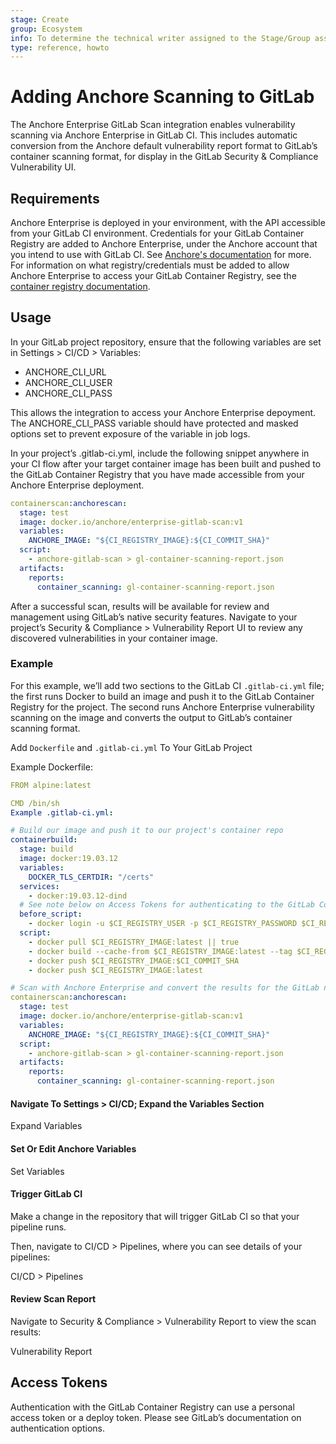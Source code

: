 ```yaml
---
stage: Create
group: Ecosystem
info: To determine the technical writer assigned to the Stage/Group associated with this page, see https://about.gitlab.com/handbook/engineering/ux/technical-writing/#designated-technical-writers
type: reference, howto
---
```


# Adding Anchore Scanning to GitLab

The Anchore Enterprise GitLab Scan integration enables vulnerability scanning via Anchore Enterprise in GitLab CI. This includes automatic conversion from the Anchore default vulnerability report format to GitLab’s container scanning format, for display in the GitLab Security & Compliance Vulnerability UI.

## Requirements

Anchore Enterprise is deployed in your environment, with the API accessible from your GitLab CI environment.
Credentials for your GitLab Container Registry are added to Anchore Enterprise, under the Anchore account that you intend to use with GitLab CI. See [Anchore's documentation](https://docs.anchore.com/current/docs/using/ui_usage/registries/) for more.
For information on what registry/credentials must be added to allow Anchore Enterprise to access your GitLab Container Registry, see the [container registry documentation](https://docs.gitlab.com/ee/user/packages/container_registry/).

## Usage

In your GitLab project repository, ensure that the following variables are set in Settings > CI/CD > Variables:

- ANCHORE_CLI_URL
- ANCHORE_CLI_USER
- ANCHORE_CLI_PASS

This allows the integration to access your Anchore Enterprise depoyment. The ANCHORE_CLI_PASS variable should have protected and masked options set to prevent exposure of the variable in job logs.

In your project’s .gitlab-ci.yml, include the following snippet anywhere in your CI flow after your target container image has been built and pushed to the GitLab Container Registry that you have made accessible from your Anchore Enterprise deployment.

```yaml
containerscan:anchorescan:
  stage: test
  image: docker.io/anchore/enterprise-gitlab-scan:v1
  variables:
    ANCHORE_IMAGE: "${CI_REGISTRY_IMAGE}:${CI_COMMIT_SHA}"
  script:
    - anchore-gitlab-scan > gl-container-scanning-report.json
  artifacts:
    reports:
      container_scanning: gl-container-scanning-report.json
```

After a successful scan, results will be available for review and management using GitLab’s native security features. Navigate to your project’s Security & Compliance > Vulnerability Report UI to review any discovered vulnerabilities in your container image.

### Example

For this example, we’ll add two sections to the GitLab CI `.gitlab-ci.yml` file; the first runs Docker to build an image and push it to the GitLab Container Registry for the project. The second runs Anchore Enterprise vulnerability scanning on the image and converts the output to GitLab’s container scanning format.

Add `Dockerfile` and `.gitlab-ci.yml` To Your GitLab Project

Example Dockerfile:

```yaml
FROM alpine:latest

CMD /bin/sh
Example .gitlab-ci.yml:

# Build our image and push it to our project's container repo
containerbuild:
  stage: build
  image: docker:19.03.12
  variables:
    DOCKER_TLS_CERTDIR: "/certs"
  services:
    - docker:19.03.12-dind
  # See note below on Access Tokens for authenticating to the GitLab Container Registry
  before_script:
    - docker login -u $CI_REGISTRY_USER -p $CI_REGISTRY_PASSWORD $CI_REGISTRY
  script:
    - docker pull $CI_REGISTRY_IMAGE:latest || true
    - docker build --cache-from $CI_REGISTRY_IMAGE:latest --tag $CI_REGISTRY_IMAGE:$CI_COMMIT_SHA --tag $CI_REGISTRY_IMAGE:latest .
    - docker push $CI_REGISTRY_IMAGE:$CI_COMMIT_SHA
    - docker push $CI_REGISTRY_IMAGE:latest

# Scan with Anchore Enterprise and convert the results for the GitLab native security display
containerscan:anchorescan:
  stage: test
  image: docker.io/anchore/enterprise-gitlab-scan:v1
  variables:
    ANCHORE_IMAGE: "${CI_REGISTRY_IMAGE}:${CI_COMMIT_SHA}"
  script:
    - anchore-gitlab-scan > gl-container-scanning-report.json
  artifacts:
    reports:
      container_scanning: gl-container-scanning-report.json
```

#### Navigate To Settings > CI/CD; Expand the Variables Section

Expand Variables

#### Set Or Edit Anchore Variables

Set Variables

#### Trigger GitLab CI

Make a change in the repository that will trigger GitLab CI so that your pipeline runs.

Then, navigate to CI/CD > Pipelines, where you can see details of your pipelines:

CI/CD > Pipelines

#### Review Scan Report

Navigate to Security & Compliance > Vulnerability Report to view the scan results:

Vulnerability Report

## Access Tokens

Authentication with the GitLab Container Registry can use a personal access token or a deploy token. Please see GitLab’s documentation on authentication options.
